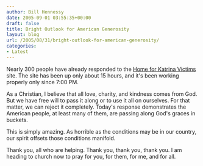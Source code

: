 ```yaml
---
author: Bill Hennessy
date: 2005-09-01 03:55:35+00:00
draft: false
title: Bright Outlook for American Generosity
layout: blog
url: /2005/08/31/bright-outlook-for-american-generosity/
categories:
- Latest
---
```


Nearly 300 people have already responded to the [Home for Katrina Victims](https://katrinahomes.billhennessy.com) site.  The site has been up only about 15 hours, and it's been working properly only since 7:00 PM.

As a Christian, I believe that all love, charity, and kindness comes from God.  But we have free will to pass it along or to use it all on ourselves.  For that matter, we can reject it completely.  Today's response demonstrates the American people, at least many of them, are passing along God's graces in buckets.

This is simply amazing.  As horrible as the conditions may be in our country, our spirit offsets those conditions manifold.

Thank you, all who are helping.  Thank you, thank you, thank you.  I am heading to church now to pray for you, for them, for me, and for all.
